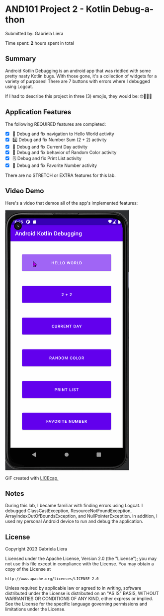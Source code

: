 # AND101 Project 2 - Kotlin Debug-a-thon

Submitted by: Gabriela Liera

Time spent: **2** hours spent in total

## Summary

Android Kotlin Debugging is an android app that was riddled with some pretty nasty Kotlin bugs.  With those gone, it's a collection of widgets for a variety of purposes! There are 7 buttons with errors where I debugged using Logcat. 

If I had to describe this project in three (3) emojis, they would be: 🤓🧠👩‍💻

## Application Features

The following REQUIRED features are completed:

- [x] 👋 Debug and fix navigation to Hello World activity
- [x] 4️⃣ Debug and fix Number Sum (2 + 2) activity
- [x] 📅 Debug and fix Current Day activity
- [x] 🌈 Debug and fix behavior of Random Color activity
- [x] 🗒️ Debug and fix Print List activity
- [x] 💯 Debug and fix Favorite Number activity

There are no STRETCH or EXTRA features for this lab.

## Video Demo

Here's a video that demos all of the app's implemented features:

<img src='https://github.com/gabrielaliera/Android_Kotlin_Debugging/blob/main/kotlin-debugger-walkthrough.gif' width='' alt='Video Demo' />

GIF created with <a href="https://www.cockos.com/licecap/">LICEcap.</a>


## Notes

During this lab, I became familiar with finding errors using Logcat. I debugged ClassCastException, ResourceNotFoundException, ArrayIndexOutOfBoundsException, and NullPointerException. In addition, I used my personal Android device to run and debug the application.

## License

Copyright 2023 Gabriela Liera

Licensed under the Apache License, Version 2.0 (the "License");
you may not use this file except in compliance with the License.
You may obtain a copy of the License at

    http://www.apache.org/licenses/LICENSE-2.0

Unless required by applicable law or agreed to in writing, software
distributed under the License is distributed on an "AS IS" BASIS,
WITHOUT WARRANTIES OR CONDITIONS OF ANY KIND, either express or implied.
See the License for the specific language governing permissions and
limitations under the License.
